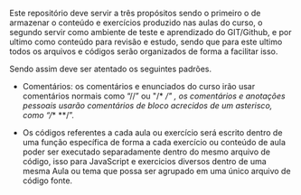 Este repositório deve servir a três propósitos sendo o primeiro o de armazenar o conteúdo e exercícios produzido nas aulas do curso, o segundo servir como  ambiente de teste e aprendizado do GIT/Github, e por ultimo como conteúdo para revisão e estudo, sendo que para este ultimo todos os arquivos e códigos  serão organizados de forma a facilitar isso.

Sendo assim deve ser atentado os seguintes padrões. 

- Comentários: os comentários e enunciados do curso irão usar comentários normais como “//” ou "/*  */" , os comentários e anotações pessoais usarão comentários de bloco acrecidos de um asterisco, como “/** **/”.

- Os códigos referentes a cada aula ou exercício será escrito dentro de uma função específica de forma a cada exercício ou conteúdo de aula poder ser executado separadamente dentro do mesmo arquivo de código, isso para JavaScript e exercicios diversos dentro de uma mesma Aula ou tema que possa ser agrupado em uma único arquivo de código fonte.



